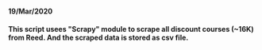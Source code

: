 #### 19/Mar/2020
#### This script usees "Scrapy" module to scrape all discount courses (~16K) from Reed. And the scraped data is stored as csv file.